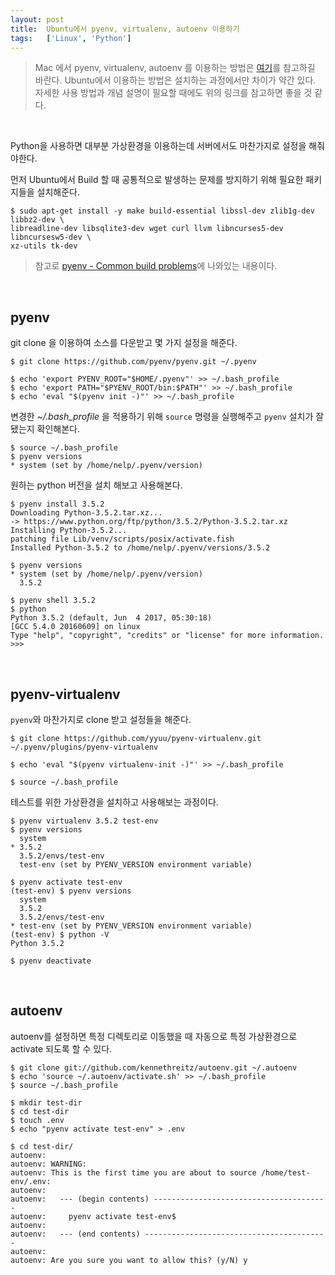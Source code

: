 ```yaml
---
layout: post
title:  Ubuntu에서 pyenv, virtualenv, autoenv 이용하기
tags:   ['Linux', 'Python']
---
```


> Mac 에서 pyenv, virtualenv, autoenv 를 이용하는 방법은 [여기](https://cjh5414.github.io/python-%EA%B0%9C%EB%B0%9C%ED%99%98%EA%B2%BD%EA%B5%AC%EC%B6%95/)를 참고하길 바란다. Ubuntu에서 이용하는 방법은 설치하는 과정에서만 차이가 약간 있다. 자세한 사용 방법과 개념 설명이 필요할 때에도 위의 링크를 참고하면 좋을 것 같다.  

<br/>  

Python을 사용하면 대부분 가상환경을 이용하는데 서버에서도 마찬가지로 설정을 해줘야한다.  

먼저 Ubuntu에서 Build 할 때 공통적으로 발생하는 문제를 방지하기 위해 필요한 패키지들을 설치해준다.  

```
$ sudo apt-get install -y make build-essential libssl-dev zlib1g-dev libbz2-dev \
libreadline-dev libsqlite3-dev wget curl llvm libncurses5-dev libncursesw5-dev \
xz-utils tk-dev
```  

> 참고로 [pyenv - Common build problems](https://github.com/pyenv/pyenv/wiki/Common-build-problems)에 나와있는 내용이다.  

<br/>  

## pyenv  

git clone 을 이용하여 소스를 다운받고 몇 가지 설정을 해준다.      

```
$ git clone https://github.com/pyenv/pyenv.git ~/.pyenv

$ echo 'export PYENV_ROOT="$HOME/.pyenv"' >> ~/.bash_profile
$ echo 'export PATH="$PYENV_ROOT/bin:$PATH"' >> ~/.bash_profile
$ echo 'eval "$(pyenv init -)"' >> ~/.bash_profile
```  

변경한 _~/.bash_profile_ 을 적용하기 위해 `source` 명령을 실행해주고 `pyenv` 설치가 잘 됐는지 확인해본다.  

```
$ source ~/.bash_profile
$ pyenv versions
* system (set by /home/nelp/.pyenv/version)
```  

원하는 python 버전을 설치 해보고 사용해본다.  

```
$ pyenv install 3.5.2
Downloading Python-3.5.2.tar.xz...
-> https://www.python.org/ftp/python/3.5.2/Python-3.5.2.tar.xz
Installing Python-3.5.2...
patching file Lib/venv/scripts/posix/activate.fish
Installed Python-3.5.2 to /home/nelp/.pyenv/versions/3.5.2

$ pyenv versions
* system (set by /home/nelp/.pyenv/version)
  3.5.2

$ pyenv shell 3.5.2
$ python
Python 3.5.2 (default, Jun  4 2017, 05:30:18)
[GCC 5.4.0 20160609] on linux
Type "help", "copyright", "credits" or "license" for more information.
>>>
```  

<br/>  

## pyenv-virtualenv  

`pyenv`와 마찬가지로 clone 받고 설정들을 해준다.  

```
$ git clone https://github.com/yyuu/pyenv-virtualenv.git ~/.pyenv/plugins/pyenv-virtualenv
```  

```
$ echo 'eval "$(pyenv virtualenv-init -)"' >> ~/.bash_profile
```

```
$ source ~/.bash_profile
```  

테스트를 위한 가상환경을 설치하고 사용해보는 과정이다.  

```
$ pyenv virtualenv 3.5.2 test-env
$ pyenv versions
  system
* 3.5.2
  3.5.2/envs/test-env
  test-env (set by PYENV_VERSION environment variable)

$ pyenv activate test-env
(test-env) $ pyenv versions
  system
  3.5.2
  3.5.2/envs/test-env
* test-env (set by PYENV_VERSION environment variable)
(test-env) $ python -V
Python 3.5.2

$ pyenv deactivate
```  

<br/>  

## autoenv  

autoenv를 설정하면 특정 디렉토리로 이동했을 때 자동으로 특정 가상환경으로 activate 되도록 할 수 있다.  

```
$ git clone git://github.com/kennethreitz/autoenv.git ~/.autoenv
$ echo 'source ~/.autoenv/activate.sh' >> ~/.bash_profile
$ source ~/.bash_profile
```  

```
$ mkdir test-dir
$ cd test-dir
$ touch .env
$ echo "pyenv activate test-env" > .env
```

```
$ cd test-dir/
autoenv:
autoenv: WARNING:
autoenv: This is the first time you are about to source /home/test-env/.env:
autoenv:
autoenv:   --- (begin contents) ---------------------------------------
autoenv:     pyenv activate test-env$
autoenv:
autoenv:   --- (end contents) -----------------------------------------
autoenv:
autoenv: Are you sure you want to allow this? (y/N) y
```  
